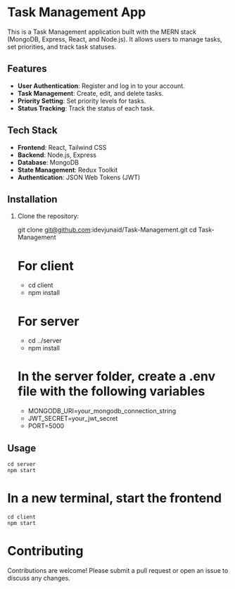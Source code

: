 # Task Management App

This is a Task Management application built with the MERN stack (MongoDB, Express, React, and Node.js). It allows users to manage tasks, set priorities, and track task statuses.

## Features

- **User Authentication**: Register and log in to your account.
- **Task Management**: Create, edit, and delete tasks.
- **Priority Setting**: Set priority levels for tasks.
- **Status Tracking**: Track the status of each task.

## Tech Stack

- **Frontend**: React, Tailwind CSS
- **Backend**: Node.js, Express
- **Database**: MongoDB
- **State Management**: Redux Toolkit
- **Authentication**: JSON Web Tokens (JWT)
  
## Installation

1. Clone the repository:

   git clone git@github.com:idevjunaid/Task-Management.git
   cd Task-Management
   # For client
      - cd client
      - npm install

   # For server
      - cd ../server
      - npm install
   # In the server folder, create a .env file with the following variables
   - MONGODB_URI=your_mongodb_connection_string
   - JWT_SECRET=your_jwt_secret
   - PORT=5000
  ## Usage
    cd server
    npm start
  # In a new terminal, start the frontend
    cd client
    npm start
    
# Contributing
Contributions are welcome! Please submit a pull request or open an issue to discuss any changes.


